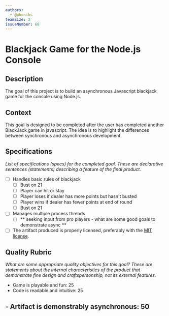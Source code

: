 ```yaml
---
authors:
  - @phoniks
teamSize: 2
issueNumber: 68
---
```


# Blackjack Game for the Node.js Console

## Description

The goal of this project is to build an asynchronous Javascript blackjack game for the console using Node.js.
## Context

This goal is designed to be completed after the user has completed another BlackJack game in javascript.  The idea is to highlight the differences between synchronous and asynchronous development.
## Specifications

_List of specifications (specs) for the completed goal. These are declarative sentences (statements) describing a feature of the final product._
- [ ] Handles basic rules of blackjack
  - [ ] Bust on 21
  - [ ] Player can hit or stay
  - [ ] Player loses if dealer has more points but hasn't busted
  - [ ] Player wins if dealer has fewer points at end of round
  - [ ] Bust on 21
- [ ] Manages multiple process threads
  - [ ] *\* seeking input from pro players - what are some good goals to demonstrate async  **
- [ ] The artifact produced is properly licensed, preferably with the [MIT license](https://opensource.org/licenses/MIT).
## Quality Rubric

_What are some appropriate quality objectives for this goal? These are statements about the internal characteristics of the product that demonstrate fine design and craftspersonship, not its external features._
- Game is playable and fun: 25
- Code is readable and intuitive: 25
## \- Artifact is demonstrably asynchronous: 50





